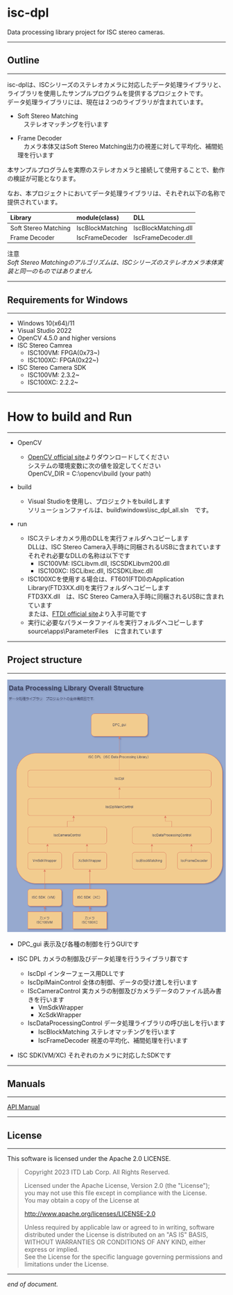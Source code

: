 # isc-dpl
Data processing library project for ISC stereo cameras.

****
## Outline 
****
isc-dplは、ISCシリーズのステレオカメラに対応したデータ処理ライブラリと、ライブラリを使用したサンプルプログラムを提供するプロジェクトです。  
データ処理ライブラリには、現在は２つのライブラリが含まれています。  

 - Soft Stereo Matching  
　ステレオマッチングを行います  

 - Frame Decoder  
　カメラ本体又はSoft Stereo Matching出力の視差に対して平均化、補間処理を行います  

本サンプルプログラムを実際のステレオカメラと接続して使用することで、動作の検証が可能となります。  

なお、本プロジェクトにおいてデータ処理ライブラリは、それぞれ以下の名称で提供されています。

| Library              | module(class)    | DLL                  |  
| :------------------- | :--------------- | :------------------- |  
| Soft Stereo Matching | IscBlockMatching | IscBlockMatching.dll |  
| Frame Decoder	       | IscFrameDecoder  | IscFrameDecoder.dll  |  
    
注意  
*Soft Stereo Matchingのアルゴリズムは、ISCシリーズのステレオカメラ本体実装と同一のものではありません*  

****
## Requirements for Windows  
****
- Windows 10(x64)/11  
- Visual Studio 2022  
- OpenCV 4.5.0 and higher versions  
- ISC Stereo Camrea  
    - ISC100VM: FPGA(0x73~)  
    - ISC100XC: FPGA(0x22~)  
- ISC Stereo Camera SDK
    - ISC100VM: 2.3.2~
    - ISC100XC: 2.2.2~

****
# How to build and Run  
****
- OpenCV  
    - [OpenCV official site](https://opencv.org/releases/)よりダウンロードしてください  
      システムの環境変数に次の値を設定してください  
      OpenCV_DIR = C:\opencv\build (your path)

- build  
    - Visual Studioを使用し、プロジェクトをbuildします  
      ソリューションファイルは、build\windows\isc_dpl_all.sln　です。  

- run  
    - ISCステレオカメラ用のDLLを実行フォルダへコピーします  
      DLLは、ISC Stereo Camera入手時に同梱されるUSBに含まれています  
      それぞれ必要なDLLの名称は以下です
        - ISC100VM: ISCLibvm.dll, ISCSDKLibvm200.dll  
        - ISC100XC: ISCLibxc.dll, ISCSDKLibxc.dll
    - ISC100XCを使用する場合は、FT601(FTDI)のApplication Library(FTD3XX.dll)を実行フォルダへコピーします  
      FTD3XX.dll　は、ISC Stereo Camera入手時に同梱されるUSBに含まれています  
      または、[FTDI official site](https://ftdichip.com/drivers/d3xx-drivers/)より入手可能です  
    - 実行に必要なパラメータファイルを実行フォルダへコピーします  
      source\apps\ParameterFiles　に含まれています

****
## Project structure
****
![Diagram](./res/data_processing_lib-Overall-Structure.drawio.png)
- DPC_gui 表示及び各種の制御を行うGUIです  
    
- ISC DPL カメラの制御及びデータ処理を行うライブラリ群です  
    + IscDpl インターフェース用DLLです  
    + IscDplMainControl 全体の制御、データの受け渡しを行います  
    + IScCameraControl 実カメラの制御及びカメラデータのファイル読み書きを行います  
        + VmSdkWrapper  
        + XcSdkWrapper  
    + IscDataProcessingControl  データ処理ライブラリの呼び出しを行います
        + IscBlockMatching ステレオマッチングを行います  
        + IscFrameDecoder 視差の平均化、補間処理を行います  
    
- ISC SDK(VM/XC) それぞれのカメラに対応したSDKです  

****
## Manuals
****
[API Manual](https://itdlab.github.io/)  

****
## License  
****
This software is licensed under the Apache 2.0 LICENSE.

> Copyright 2023 ITD Lab Corp. All Rights Reserved.  
>    
> Licensed under the Apache License, Version 2.0 (the "License");  
> you may not use this file except in compliance with the License.  
> You may obtain a copy of the License at  
>    
> http://www.apache.org/licenses/LICENSE-2.0  
>    
> Unless required by applicable law or agreed to in writing, software  
> distributed under the License is distributed on an "AS IS" BASIS,  
> WITHOUT WARRANTIES OR CONDITIONS OF ANY KIND, either express or implied.  
> See the License for the specific language governing permissions and  
> limitations under the License.  
    
****  
*end of document.*  
